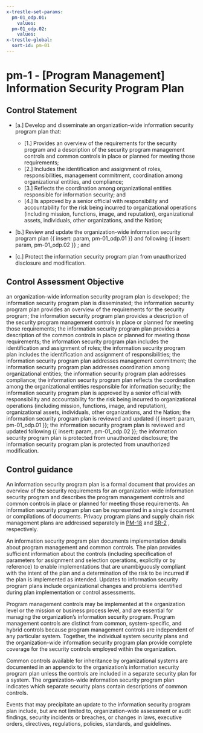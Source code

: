 ```yaml
---
x-trestle-set-params:
  pm-01_odp.01:
    values:
  pm-01_odp.02:
    values:
x-trestle-global:
  sort-id: pm-01
---
```


# pm-1 - \[Program Management\] Information Security Program Plan

## Control Statement

- \[a.\] Develop and disseminate an organization-wide information security program plan that:

  - \[1.\] Provides an overview of the requirements for the security program and a description of the security program management controls and common controls in place or planned for meeting those requirements;
  - \[2.\] Includes the identification and assignment of roles, responsibilities, management commitment, coordination among organizational entities, and compliance;
  - \[3.\] Reflects the coordination among organizational entities responsible for information security; and
  - \[4.\] Is approved by a senior official with responsibility and accountability for the risk being incurred to organizational operations (including mission, functions, image, and reputation), organizational assets, individuals, other organizations, and the Nation;

- \[b.\] Review and update the organization-wide information security program plan {{ insert: param, pm-01_odp.01 }} and following {{ insert: param, pm-01_odp.02 }} ; and

- \[c.\] Protect the information security program plan from unauthorized disclosure and modification.

## Control Assessment Objective

an organization-wide information security program plan is developed;
the information security program plan is disseminated;
the information security program plan provides an overview of the requirements for the security program;
the information security program plan provides a description of the security program management controls in place or planned for meeting those requirements;
the information security program plan provides a description of the common controls in place or planned for meeting those requirements;
the information security program plan includes the identification and assignment of roles;
the information security program plan includes the identification and assignment of responsibilities;
the information security program plan addresses management commitment;
the information security program plan addresses coordination among organizational entities;
the information security program plan addresses compliance;
the information security program plan reflects the coordination among the organizational entities responsible for information security;
the information security program plan is approved by a senior official with responsibility and accountability for the risk being incurred to organizational operations (including mission, functions, image, and reputation), organizational assets, individuals, other organizations, and the Nation;
the information security program plan is reviewed and updated {{ insert: param, pm-01_odp.01 }};
the information security program plan is reviewed and updated following {{ insert: param, pm-01_odp.02 }};
the information security program plan is protected from unauthorized disclosure;
the information security program plan is protected from unauthorized modification.

## Control guidance

An information security program plan is a formal document that provides an overview of the security requirements for an organization-wide information security program and describes the program management controls and common controls in place or planned for meeting those requirements. An information security program plan can be represented in a single document or compilations of documents. Privacy program plans and supply chain risk management plans are addressed separately in [PM-18](#pm-18) and [SR-2](#sr-2) , respectively.

An information security program plan documents implementation details about program management and common controls. The plan provides sufficient information about the controls (including specification of parameters for assignment and selection operations, explicitly or by reference) to enable implementations that are unambiguously compliant with the intent of the plan and a determination of the risk to be incurred if the plan is implemented as intended. Updates to information security program plans include organizational changes and problems identified during plan implementation or control assessments.

Program management controls may be implemented at the organization level or the mission or business process level, and are essential for managing the organization’s information security program. Program management controls are distinct from common, system-specific, and hybrid controls because program management controls are independent of any particular system. Together, the individual system security plans and the organization-wide information security program plan provide complete coverage for the security controls employed within the organization.

Common controls available for inheritance by organizational systems are documented in an appendix to the organization’s information security program plan unless the controls are included in a separate security plan for a system. The organization-wide information security program plan indicates which separate security plans contain descriptions of common controls.

Events that may precipitate an update to the information security program plan include, but are not limited to, organization-wide assessment or audit findings, security incidents or breaches, or changes in laws, executive orders, directives, regulations, policies, standards, and guidelines.
